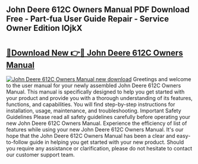 ## John Deere 612C Owners Manual PDF Download Free - Part-fua User Guide Repair - Service Owner Edition lOjkX

# <h2><a href="http://bc9708.oget.top/?id=John+Deere+612C+Owners+Manual">🔗Download New 👉🔴 John Deere 612C Owners Manual</a></h2>

[![John Deere 612C Owners Manual new download](https://i.imgur.com/5g1atiW.png)](http://bc9708.oget.top/?id=John+Deere+612C+Owners+Manual)
Greetings and welcome to the user manual for your newly assembled John Deere 612C Owners Manual. This manual is specifically designed to help you get started with your product and provide you with a thorough understanding of its features, functions, and capabilities. You will find step-by-step instructions for installation, usage, maintenance, and troubleshooting. Important Safety Guidelines Please read all safety guidelines carefully before operating your new John Deere 612C Owners Manual. Experience the efficiency of list of features while using your new John Deere 612C Owners Manual. It's our hope that the John Deere 612C Owners Manual has been a clear and easy-to-follow guide in helping you get started with your new product. Should you require any assistance or clarification, please do not hesitate to contact our customer support team.
